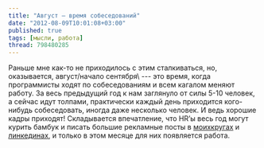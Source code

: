 ```yaml
---
title: "Август — время собеседований"
date: "2012-08-09T10:01:08+03:00"
published: true
tags: [мысли, работа]
thread: 798480285
---
```


Раньше мне как-то не приходилось с этим сталкиваться, но, оказывается, август/начало сентября\ --- это время,
когда программисты ходят по собеседованиям и всем кагалом меняют работу. За весь предыдущий год к нам заглянуло
от силы 5-10 человек, а сейчас идут толпами, практически каждый день приходится кого-нибудь собеседовать, иногда даже
несколько человек. И ведь хорошие кадры приходят! Складывается впечатление, что HR’ы весь год могут курить бамбук
и писать большие рекламные посты в [моихкругах](http://moikrug.ru/) и [линкединах](http://www.linkedin.com/), и только
в этом месяце для них появляется работа.
